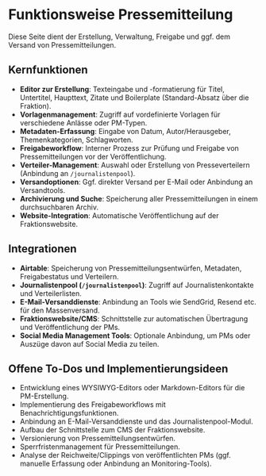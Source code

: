 # Funktionsweise Pressemitteilung

Diese Seite dient der Erstellung, Verwaltung, Freigabe und ggf. dem Versand von Pressemitteilungen.

## Kernfunktionen

- **Editor zur Erstellung**: Texteingabe und -formatierung für Titel, Untertitel, Haupttext, Zitate und Boilerplate (Standard-Absatz über die Fraktion).
- **Vorlagenmanagement**: Zugriff auf vordefinierte Vorlagen für verschiedene Anlässe oder PM-Typen.
- **Metadaten-Erfassung**: Eingabe von Datum, Autor/Herausgeber, Themenkategorien, Schlagworten.
- **Freigabeworkflow**: Interner Prozess zur Prüfung und Freigabe von Pressemitteilungen vor der Veröffentlichung.
- **Verteiler-Management**: Auswahl oder Erstellung von Presseverteilern (Anbindung an `/journalistenpool`).
- **Versandoptionen**: Ggf. direkter Versand per E-Mail oder Anbindung an Versandtools.
- **Archivierung und Suche**: Speicherung aller Pressemitteilungen in einem durchsuchbaren Archiv.
- **Website-Integration**: Automatische Veröffentlichung auf der Fraktionswebsite.

## Integrationen

- **Airtable**: Speicherung von Pressemitteilungsentwürfen, Metadaten, Freigabestatus und Verteilern.
- **Journalistenpool (`/journalistenpool`)**: Zugriff auf Journalistenkontakte und Verteilerlisten.
- **E-Mail-Versanddienste**: Anbindung an Tools wie SendGrid, Resend etc. für den Massenversand.
- **Fraktionswebsite/CMS**: Schnittstelle zur automatischen Übertragung und Veröffentlichung der PMs.
- **Social Media Management Tools**: Optionale Anbindung, um PMs oder Auszüge davon auf Social Media zu teilen.

## Offene To-Dos und Implementierungsideen

- Entwicklung eines WYSIWYG-Editors oder Markdown-Editors für die PM-Erstellung.
- Implementierung des Freigabeworkflows mit Benachrichtigungsfunktionen.
- Anbindung an E-Mail-Versanddienste und das Journalistenpool-Modul.
- Aufbau der Schnittstelle zum CMS der Fraktionswebsite.
- Versionierung von Pressemitteilungsentwürfen.
- Sperrfristenmanagement für Pressemitteilungen.
- Analyse der Reichweite/Clippings von veröffentlichten PMs (ggf. manuelle Erfassung oder Anbindung an Monitoring-Tools). 